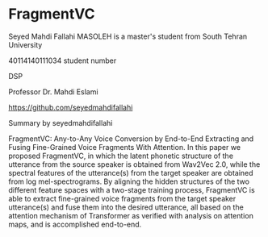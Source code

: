 # FragmentVC
Seyed Mahdi Fallahi MASOLEH is a master's student from South Tehran University

40114140111034 student number

DSP 

Professor Dr. Mahdi Eslami

https://github.com/seyedmahdifallahi

Summary by  seyedmahdifallahi

FragmentVC: Any-to-Any Voice Conversion by End-to-End Extracting and Fusing Fine-Grained Voice Fragments With Attention.
 In this paper we proposed FragmentVC, in which the latent phonetic structure of the utterance from the source speaker is
 obtained from Wav2Vec 2.0, while the spectral features of the utterance(s) from the target speaker are obtained from log mel-spectrograms. 
By aligning the hidden structures of the two different feature spaces with a two-stage training process,
 FragmentVC is able to extract fine-grained voice fragments from the target speaker utterance(s) and fuse them into the desired utterance,
 all based on the attention mechanism of Transformer as verified with analysis on attention maps, and is accomplished end-to-end.
